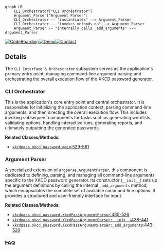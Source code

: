 ```mermaid
graph LR
    CLI_Orchestrator["CLI Orchestrator"]
    Argument_Parser["Argument Parser"]
    CLI_Orchestrator -- "instantiates" --> Argument_Parser
    CLI_Orchestrator -- "invokes methods on" --> Argument_Parser
    Argument_Parser -- "internally calls _add_arguments" --> Argument_Parser
```

[![CodeBoarding](https://img.shields.io/badge/Generated%20by-CodeBoarding-9cf?style=flat-square)](https://github.com/CodeBoarding/GeneratedOnBoardings)[![Demo](https://img.shields.io/badge/Try%20our-Demo-blue?style=flat-square)](https://www.codeboarding.org/demo)[![Contact](https://img.shields.io/badge/Contact%20us%20-%20contact@codeboarding.org-lightgrey?style=flat-square)](mailto:contact@codeboarding.org)

## Details

The `CLI Interface & Orchestrator` subsystem serves as the application's primary entry point, managing command-line argument parsing and orchestrating the overall execution flow of the XKCD password generator.

### CLI Orchestrator
This is the application's core entry point and central orchestrator. It is responsible for initializing the application context, parsing command-line arguments, and then directing the overall execution flow. This includes invoking subsequent components for tasks such as generating wordlists, validating options, handling interactive runs, generating reports, and ultimately outputting the generated passwords.


**Related Classes/Methods**:

- <a href="https://github.com/redacted/XKCD-password-generator/blob/master/xkcdpass/xkcd_password.py#L529-L561" target="_blank" rel="noopener noreferrer">`xkcdpass.xkcd_password.main`:529-561</a>


### Argument Parser
A specialized extension of `argparse.ArgumentParser`, this component is dedicated to defining, parsing, and managing all command-line arguments specific to the XKCD password generator. Its constructor (`__init__`) sets up the argument definitions by calling the internal `_add_arguments` method, which encapsulates the complete set of available command-line options. It provides a structured and user-friendly interface for input.


**Related Classes/Methods**:

- <a href="https://github.com/redacted/XKCD-password-generator/blob/master/xkcdpass/xkcd_password.py#L435-L526" target="_blank" rel="noopener noreferrer">`xkcdpass.xkcd_password.XkcdPassArgumentParser`:435-526</a>
- <a href="https://github.com/redacted/XKCD-password-generator/blob/master/xkcdpass/xkcd_password.py#L438-L441" target="_blank" rel="noopener noreferrer">`xkcdpass.xkcd_password.XkcdPassArgumentParser:__init__`:438-441</a>
- <a href="https://github.com/redacted/XKCD-password-generator/blob/master/xkcdpass/xkcd_password.py#L443-L526" target="_blank" rel="noopener noreferrer">`xkcdpass.xkcd_password.XkcdPassArgumentParser:_add_arguments`:443-526</a>




### [FAQ](https://github.com/CodeBoarding/GeneratedOnBoardings/tree/main?tab=readme-ov-file#faq)